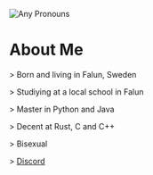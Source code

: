 
![Any Pronouns](https://img.shields.io/badge/Prounouns-Any-red)

# About Me
\> Born and living in Falun, Sweden

\> Studiying at a local school in Falun

\> Master in Python and Java

\> Decent at Rust, C and C++

\> Bisexual

\> [Discord](https://discord.com/users/604967311773925377)


